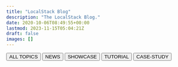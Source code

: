 ```yaml
---
title: "LocalStack Blog"
description: "The LocalStack Blog."
date: 2020-10-06T08:49:55+00:00
lastmod: 2023-11-15T05:04:21Z
draft: false
images: []
---
```


<div class="blog-tags d-flex flex-wrap gap-3">
  <a href="#all"><button class="btn btn-primary btn-pill bg-purple filterButton" id="allFilterButton" onClick="toggleTag('all')">ALL TOPICS</button></a>
  <a href="#news"><button class="btn btn-outline-primary btn-pill filterButton" id="newsFilterButton" onClick="toggleTag('news')">NEWS</button></a>
  <a href="#showcase"><button class="btn btn-outline-primary btn-pill filterButton" id="showcaseFilterButton" onClick="toggleTag('showcase')">SHOWCASE</button></a>
  <a href="#tutorial"><button class="btn btn-outline-primary btn-pill filterButton" id="tutorialFilterButton" onClick="toggleTag('tutorial')">TUTORIAL</button></a>
  <a href="#case-study"><button class="btn btn-outline-primary btn-pill filterButton" id="case-studyFilterButton" onClick="toggleTag('case-study')">CASE-STUDY</button></a>
</div>
